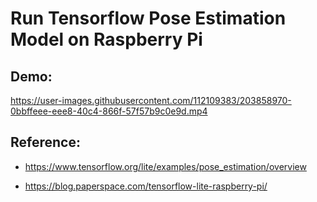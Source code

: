 # Run Tensorflow Pose Estimation Model on Raspberry Pi

## Demo:

https://user-images.githubusercontent.com/112109383/203858970-0bbffeee-eee8-40c4-866f-57f57b9c0e9d.mp4

## Reference:

* https://www.tensorflow.org/lite/examples/pose_estimation/overview

* https://blog.paperspace.com/tensorflow-lite-raspberry-pi/
